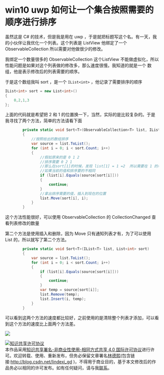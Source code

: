 
# win10 uwp 如何让一个集合按照需要的顺序进行排序

虽然这是 C# 的技术，但是我是用在 uwp ，于是就把标题写这个名。有一天，我的小伙伴让我优化一个列表。这个列表是 ListView 他绑定了一个 ObservableCollection 所以需要对他做很少的修改。

<!--more-->


<!-- CreateTime:2018/8/10 19:16:50 -->


我绑定一个数量很多的 ObservableCollection 这个ListView 不能做虚拟化，所以性能问题是如果对这个列表做的修改多，那么速度很慢。我知道的就是一个 数组，他是表示修改后的列表需要的顺序。

于是这个数组我叫 sort ，是一个 `IList<int>` ，他记录了需要排序的顺序

```csharp
IList<int> sort = new List<int>()
{
    0,2,1,3
};
```

上面的代码就是希望把 2 和 1 的位置换一下，当然，实际的是比较复杂的。于是我寻找了两个方法，简单的方法请看下面

```csharp
        private static void Sort<T>(ObservableCollection<T> list, IList<int> sort)
        {
            //按照给出的数组排序
            var source = list.ToList();
            for (int i = 0; i < sort.Count; i++)
            {
                //假如原来的是 0 1 2
                //排序需要 0 2 1
                //那么在sort[1]的时候，发现 list[1] = 1 =2  所以需要在 1 的地方插入 2，同时移除 1 ，这个方法可以获得最少改动
                //如果当前的值和排序要的不相同
                if (list[i].Equals(source[sort[i]]))
                {
                    continue;
                }
                //拿出排序需要的值，插入到现在的位置
                list.Move(sort[i], i);
            }
        }
```

这个方法性能很好，可以使用 ObservableCollection 的 CollectionChanged 查看列表修改的数量

第二个方法是使用插入和删除，因为 Move 只有通知列表才有，为了可以使用 List 的，所以就写了第二个方法。

```csharp
        private static void Sort<T>(IList<T> list, List<int> sort)
        {
            var source = list.ToList();
            for (int i = 0; i < sort.Count; i++)
            {
                if (list[i].Equals(source[sort[i]]))
                {
                    continue;
                }
                var temp = source[sort[i]];
                list.Remove(temp);
                list.Insert(i, temp);
            }
        }
```

可以看到这两个方法的速度都比较好，之前使用的是清除整个列表才添加，可以看到这个方法的速度比上面两个方法差。

![](http://image.acmx.xyz/34fdad35-5dfe-a75b-2b4b-8c5e313038e2%2F201792391832.jpg)





<a rel="license" href="http://creativecommons.org/licenses/by-nc-sa/4.0/"><img alt="知识共享许可协议" style="border-width:0" src="https://licensebuttons.net/l/by-nc-sa/4.0/88x31.png" /></a><br />本作品采用<a rel="license" href="http://creativecommons.org/licenses/by-nc-sa/4.0/">知识共享署名-非商业性使用-相同方式共享 4.0 国际许可协议</a>进行许可。欢迎转载、使用、重新发布，但务必保留文章署名[林德熙](http://blog.csdn.net/lindexi_gd)(包含链接:http://blog.csdn.net/lindexi_gd )，不得用于商业目的，基于本文修改后的作品务必以相同的许可发布。如有任何疑问，请与我[联系](mailto:lindexi_gd@163.com)。